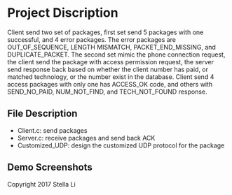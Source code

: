# Project Discription
Client send two set of packages, first set send 5 packages with one successful, and 4 error packages. The error packages are OUT_OF_SEQUENCE, LENGTH MISMATCH, PACKET_END_MISSING, and DUPLICATE_PACKET. The second set mimic the phone connection request, the client send the package with access permission request, the server send response back based on whether the client number has paid, or matched technology, or the number exist in the database. Client send 4 access packages with only one has ACCESS_OK code, and others with SEND_NO_PAID, NUM_NOT_FIND, and TECH_NOT_FOUND response.

## File Description
- Client.c: send packages
- Server.c: receive packages and send back ACK
- Customized_UDP: design the customized UDP protocol for the package

## Demo Screenshots
Copyright 2017 Stella Li
